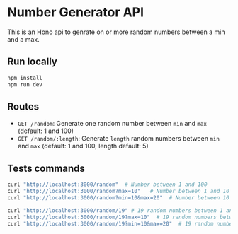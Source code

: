 # Number Generator API

This is an Hono api to genrate on or more random numbers between a min and a max.

## Run locally

```sh
npm install
npm run dev
```

## Routes

- `GET /random`: Generate one random number between `min` and `max` (default: 1 and 100)
- `GET /random/:length`: Generate `length` random numbers between `min` and `max` (default: 1 and 100, length default: 5)

## Tests commands

```sh
curl "http://localhost:3000/random"  # Number between 1 and 100
curl "http://localhost:3000/random?max=10"   # Number between 1 and 10
curl "http://localhost:3000/random?min=10&max=20"  # Number between 10 and 20

curl "http://localhost:3000/random/19" # 19 random numbers between 1 and 100
curl "http://localhost:3000/random/19?max=10"  # 19 random numbers between 1 and 10
curl "http://localhost:3000/random/19?min=10&max=20"  # 19 random numbers between 10 and 20
```
